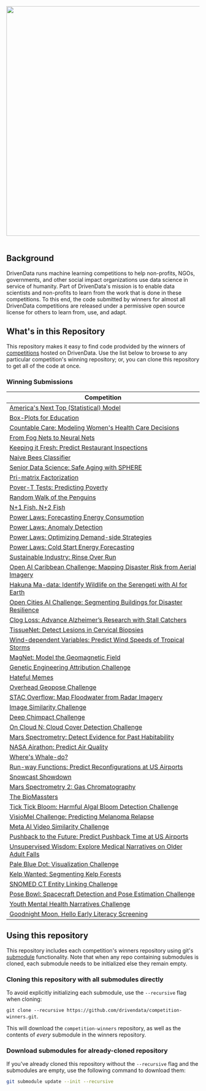 [<img src='https://s3.amazonaws.com/drivendata-public-assets/logo-white-blue.png' width="600">](https://www.drivendata.org/)
<br><br>

## Background

DrivenData runs machine learning competitions to help non-profits, NGOs, governments, and other social impact organizations use data science in service of humanity. Part of DrivenData's mission is to enable data scientists and non-profits to learn from the work that is done in these competitions. To this end, the code submitted by winners for almost all DrivenData competitions are released under a permissive open source license for others to learn from, use, and adapt.

## What's in this Repository

This repository makes it easy to find code prodvided by the winners of [competitions](https://www.drivendata.org/competitions/) hosted on DrivenData. Use the list below to browse to any particular competition's winning repository; or, you can clone this repository to get all of the code at once.

### Winning Submissions

| Competition
| ---
| [America's Next Top (Statistical) Model](https://github.com/drivendataorg/americas-next-top-statistical-model)
| [Box-Plots for Education](https://github.com/drivendataorg/box-plots-for-education)
| [Countable Care: Modeling Women's Health Care Decisions](https://github.com/drivendataorg/countable-care)
| [From Fog Nets to Neural Nets](https://github.com/drivendataorg/from-fog-nets-to-neural-nets)
| [Keeping it Fresh: Predict Restaurant Inspections](https://github.com/drivendataorg/keeping-it-fresh)
| [Naive Bees Classifier](https://github.com/drivendataorg/naive-bees-classifier)
| [Senior Data Science: Safe Aging with SPHERE](https://github.com/drivendataorg/senior-data-science)
| [Pri-matrix Factorization](https://github.com/drivendataorg/pri-matrix-factorization)
| [Pover-T Tests: Predicting Poverty](https://github.com/drivendataorg/pover-t-tests)
| [Random Walk of the Penguins](https://github.com/drivendataorg/random-walk-of-the-penguins)
| [N+1 Fish, N+2 Fish](https://github.com/drivendataorg/n-plus-one-fish)
| [Power Laws: Forecasting Energy Consumption](https://github.com/drivendataorg/power-laws-forecasting)
| [Power Laws: Anomaly Detection](https://github.com/drivendataorg/power-laws-anomalies)
| [Power Laws: Optimizing Demand-side Strategies](https://github.com/drivendataorg/power-laws-optimization)
| [Power Laws: Cold Start Energy Forecasting](https://github.com/drivendataorg/power-laws-cold-start)
| [Sustainable Industry: Rinse Over Run](https://github.com/drivendataorg/rinse-over-run)
| [Open AI Caribbean Challenge: Mapping Disaster Risk from Aerial Imagery](https://github.com/drivendataorg/open-ai-caribbean)
| [Hakuna Ma-data: Identify Wildlife on the Serengeti with AI for Earth](https://github.com/drivendataorg/hakuna-madata)
| [Open Cities AI Challenge: Segmenting Buildings for Disaster Resilience](https://github.com/drivendataorg/open-cities-ai-challenge)
| [Clog Loss: Advance Alzheimer’s Research with Stall Catchers](https://github.com/drivendataorg/clog-loss-alzheimers-research)
| [TissueNet: Detect Lesions in Cervical Biopsies](https://github.com/drivendataorg/tissuenet-cervical-biopsies)
| [Wind-dependent Variables: Predict Wind Speeds of Tropical Storms](https://github.com/drivendataorg/wind-dependent-variables)
| [MagNet: Model the Geomagnetic Field](https://github.com/drivendataorg/magnet-geomagnetic-field)
| [Genetic Engineering Attribution Challenge](https://zenodo.org/record/4774228#.YQRNnXVKgkF)
| [Hateful Memes](https://github.com/drivendataorg/hateful-memes.git)
| [Overhead Geopose Challenge](https://github.com/drivendataorg/overhead-geopose-challenge)
| [STAC Overflow: Map Floodwater from Radar Imagery](https://github.com/drivendataorg/stac-overflow)
| [Image Similarity Challenge](https://github.com/drivendataorg/image-similarity-challenge)
| [Deep Chimpact Challenge](https://github.com/drivendataorg/deep-chimpact-winners)
| [On Cloud N: Cloud Cover Detection Challenge](https://github.com/drivendataorg/cloud-cover)
| [Mars Spectrometry: Detect Evidence for Past Habitability](https://github.com/drivendataorg/mars-spectrometry)
| [NASA Airathon: Predict Air Quality](https://github.com/drivendataorg/nasa-airathon)
| [Where's Whale-do?](https://github.com/drivendataorg/wheres-whale-do)
| [Run-way Functions: Predict Reconfigurations at US Airports](https://github.com/drivendataorg/nasa-airport-config)
| [Snowcast Showdown](https://github.com/drivendataorg/snowcast-showdown)
| [Mars Spectrometry 2: Gas Chromatography](https://github.com/drivendataorg/mars-spectrometry-gcms)
| [The BioMassters](https://github.com/drivendataorg/the-biomassters)
| [Tick Tick Bloom: Harmful Algal Bloom Detection Challenge](https://github.com/drivendataorg/tick-tick-bloom)
| [VisioMel Challenge: Predicting Melanoma Relapse](https://github.com/drivendataorg/visiomel-melanoma)
| [Meta AI Video Similarity Challenge](https://github.com/drivendataorg/video-similarity-challenge)
| [Pushback to the Future: Predict Pushback Time at US Airports](https://github.com/drivendataorg/nasa-airport-pushback)
| [Unsupervised Wisdom: Explore Medical Narratives on Older Adult Falls](https://github.com/drivendataorg/unsupervised-wisdom)
| [Pale Blue Dot: Visualization Challenge](https://github.com/drivendataorg/pale-blue-dot)
| [Kelp Wanted: Segmenting Kelp Forests](https://github.com/drivendataorg/kelp-wanted)
| [SNOMED CT Entity Linking Challenge](https://github.com/drivendataorg/snomed-ct-entity-linking)
| [Pose Bowl: Spacecraft Detection and Pose Estimation Challenge](https://github.com/drivendataorg/pose-bowl-spacecraft-challenge)
| [Youth Mental Health Narratives Challenge](https://github.com/drivendataorg/youth-mental-health)
| [Goodnight Moon, Hello Early Literacy Screening](https://github.com/drivendataorg/goodnight-moon)

## Using this repository

This repository includes each competition's winners repository using git's [submodule](https://github.blog/2016-02-01-working-with-submodules/) functionality. Note that when any repo containing submodules is cloned, each submodule needs to be initialized else they remain empty.

### Cloning this repository with all submodules directly

To avoid explicitly initializing each submodule, use the `--recursive` flag when cloning:

`git clone --recursive https://github.com/drivendata/competition-winners.git`.

This will download the `competition-winners` repository, as well as the contents of _every_ submodule in the winners repository.

### Download submodules for already-cloned repository

If you've already cloned this repository without the `--recursive` flag and the submodules are empty, use the following command to download them:

```bash
git submodule update --init --recursive
```
